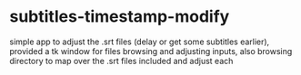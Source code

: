 # subtitles-timestamp-modify
simple app to adjust the .srt files (delay or get some subtitles earlier), provided a tk window for files browsing and adjusting inputs, also browsing directory to map over the .srt files included and adjust each
